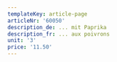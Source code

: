 ```yaml
---
templateKey: article-page
articleNr: '60050'
description_de: ... mit Paprika
description_fr: ... aux poivrons
unit: '3'
price: '11.50'
---
```


